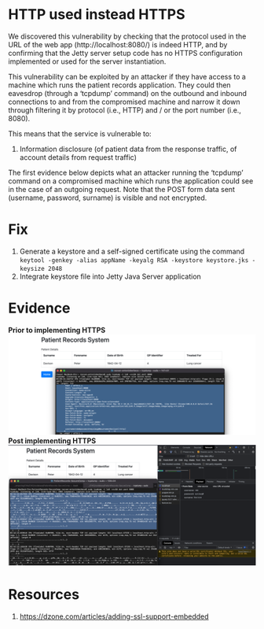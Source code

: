 # HTTP used instead HTTPS

We discovered this vulnerability by checking that the protocol used in the URL of the web app (http://localhost:8080/) is indeed HTTP, and by confirming that the Jetty server setup code has no HTTPS configuration implemented or used for the server instantiation.

This vulnerability can be exploited by an attacker if they have access to a machine which runs the patient records application. They could then eavesdrop (through a ‘tcpdump’ command) on the outbound and inbound connections to and from the compromised machine and narrow it down through filtering it by protocol (i.e., HTTP) and / or the port number (i.e., 8080).

This means that the service is vulnerable to:
1.	Information disclosure (of patient data from the response traffic, of account details from request traffic)

The first evidence below depicts what an attacker running the ‘tcpdump’ command on a compromised machine which runs the application could see in the case of an outgoing request. 
Note that the POST form data sent (username, password, surname) is visible and not encrypted.

# Fix
1. Generate a keystore and a self-signed certificate using the command `keytool -genkey -alias appName -keyalg RSA -keystore keystore.jks -keysize 2048`
2. Integrate keystore file into Jetty Java Server application

# Evidence
**Prior to implementing HTTPS**
![Eavesdropped POSTed data payload (in terminal window, note that it is NOT encrypted and readable)](./ss1.png)
**Post implementing HTTPS**
![Eavesdropped POSTed data payload (in terminal window, note that it is encrypted)](./ss2.png)

# Resources
1. https://dzone.com/articles/adding-ssl-support-embedded